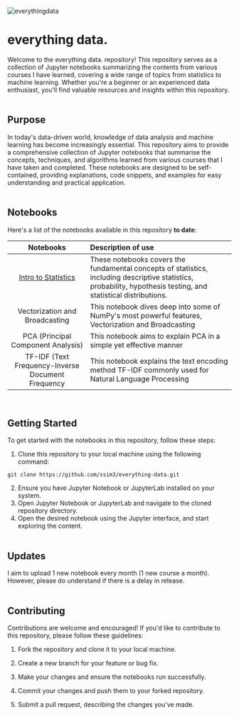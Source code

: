 ![everythingdata](https://github.com/ssim3/everything-data/blob/main/everything%20data.png)

# everything data.
Welcome to the everything data. repository! This repository serves as a collection of Jupyter notebooks summarizing the contents from various courses I have learned, covering a wide range of topics from statistics to machine learning. Whether you're a beginner or an experienced data enthusiast, you'll find valuable resources and insights within this repository.
<br><br>

## Purpose
In today's data-driven world, knowledge of data analysis and machine learning has become increasingly essential. This repository aims to provide a comprehensive collection of Jupyter notebooks that summarise the concepts, techniques, and algorithms learned from various courses that I have taken and completed. These notebooks are designed to be self-contained, providing explanations, code snippets, and examples for easy understanding and practical application.
<br><br>

## Notebooks
Here's a list of the notebooks available in this repository <b>to date</b>:

|                        Notebooks                          | Description of use                                                                                                                                                           |
| :------------------------------------------------------: | :--------------------------------------------------------------------------------------------------------------------------------------------------------------------------- |
|              [Intro to Statistics]([https://nextjs.org](https://github.com/ssim3/everything-data/tree/main/Into%20to%20Statistics))            | These notebooks covers the fundamental concepts of statistics, including descriptive statistics, probability, hypothesis testing, and statistical distributions.               |
|               Vectorization and Broadcasting                                                                                                   | This notebook dives deep into some of NumPy's most powerful features, Vectorization and Broadcasting |
|                PCA (Principal Component Analysis)                                                                                              | This notebook aims to explain PCA in a simple yet effective manner |
|                TF-IDF (Text Frequency-Inverse Document Frequency | This notebook explains the text encoding method TF-IDF commonly used for Natural Language Processing |

<br>

## Getting Started
To get started with the notebooks in this repository, follow these steps:

1. Clone this repository to your local machine using the following command:
```
git clone https://github.com/ssim3/everything-data.git
```
2. Ensure you have Jupyter Notebook or JupyterLab installed on your system.
3. Open Jupyter Notebook or JupyterLab and navigate to the cloned repository directory.
4. Open the desired notebook using the Jupyter interface, and start exploring the content.
<br><br>

## Updates
I aim to upload 1 new notebook every month (1 new course a month). However, please do understand if there is a delay in release.
<br><br>

## Contributing
Contributions are welcome and encouraged! If you'd like to contribute to this repository, please follow these guidelines:

1. Fork the repository and clone it to your local machine.

2. Create a new branch for your feature or bug fix.

3. Make your changes and ensure the notebooks run successfully.

4. Commit your changes and push them to your forked repository.

5. Submit a pull request, describing the changes you've made.
